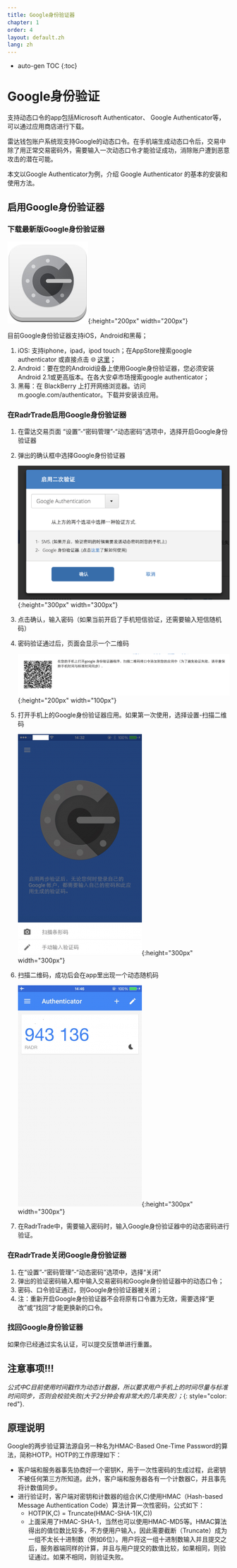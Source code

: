 ```yaml
---
title: Google身份验证器
chapter: 1
order: 4
layout: default.zh
lang: zh
---
```


* auto-gen TOC
{:toc}

# Google身份验证

支持动态口令的app包括Microsoft Authenticator、 Google Authenticator等，可以通过应用商店进行下载。

雷达钱包账户系统现支持Google的动态口令。在手机端生成动态口令后，交易中除了用正常交易密码外，需要输入一次动态口令才能验证成功，消除账户遭到恶意攻击的潜在可能。

本文以Google Authenticator为例，介绍 Google Authenticator 的基本的安装和使用方法。

## 启用Google身份验证器

### 下载最新版Google身份验证器

![googleauthenticate](/assets/images/google_authenticate/googleauthenticate.jpg){:height="200px" width="200px"}

目前Google身份验证器支持iOS，Android和黑莓；
  1. iOS: 支持iphone，ipad，ipod touch；在AppStore搜索google authenticator 或直接点击 🌐 [这里](https://itunes.apple.com/cn/app/google-authenticator/id388497605)；
  2. Android：要在您的Android设备上使用Google身份验证器，您必须安装Android 2.1或更高版本。在各大安卓市场搜索google authenticator；
  3. 黑莓：在 BlackBerry 上打开网络浏览器。访问 m.google.com/authenticator。下载并安装该应用。

### 在RadrTrade启用Google身份验证器

  1. 在雷达交易页面 “设置”-“密码管理”-“动态密码”选项中，选择开启Google身份验证器
  2. 弹出的确认框中选择Google身份验证器
      
      ![confirm](/assets/images/google_authenticate/confirm.png){:height="300px" width="300px"}
  3. 点击确认，输入密码（如果当前开启了手机短信验证，还需要输入短信随机码）
  4. 密码验证通过后，页面会显示一个二维码
      
      ![barcode](/assets/images/google_authenticate/barcode.png){:height="200px" width="100px"}
  5. 打开手机上的Google身份验证器应用。如果第一次使用，选择设置-扫描二维码
      
      ![img_3346](/assets/images/google_authenticate/img_3346.png){:height="300px" width="300px"}
  6. 扫描二维码，成功后会在app里出现一个动态随机码
      
      ![img_3348](/assets/images/google_authenticate/img_3348.png){:height="300px" width="300px"}
  7. 在RadrTrade中，需要输入密码时，输入Google身份验证器中的动态密码进行验证。

### 在RadrTrade关闭Google身份验证器
  1. 在“设置”-“密码管理”-“动态密码”选项中，选择“关闭”
  2. 弹出的验证密码输入框中输入交易密码和Google身份验证器中的动态口令；
  3. 密码、口令验证通过，则Google身份验证器被关闭；
  4. 注：重新开启Google身份验证器不会将原有口令置为无效，需要选择“更改”或“找回”才能更换新的口令。

### 找回Google身份验证器
  如果你已经通过实名认证，可以提交反馈单进行重置。

## 注意事项!!!

*公式中C目前使用时间戳作为动态计数器，所以要求用户手机上的时间尽量与标准时间同步，否则会校验失败(大于2分钟会有非常大的几率失败）；*{: style="color: red"}.

## 原理说明

Google的两步验证算法源自另一种名为HMAC-Based One-Time Password的算法，简称HOTP。HOTP的工作原理如下：
  * 客户端和服务器事先协商好一个密钥K，用于一次性密码的生成过程，此密钥不被任何第三方所知道。此外，客户端和服务器各有一个计数器C，并且事先将计数值同步。
  * 进行验证时，客户端对密钥和计数器的组合(K,C)使用HMAC（Hash-based Message Authentication Code）算法计算一次性密码，公式如下：
    * HOTP(K,C) = Truncate(HMAC-SHA-1(K,C))
    * 上面采用了HMAC-SHA-1，当然也可以使用HMAC-MD5等。HMAC算法得出的值位数比较多，不方便用户输入，因此需要截断（Truncate）成为一组不太长十进制数（例如6位）。用户将这一组十进制数输入并且提交之后，服务器端同样的计算，并且与用户提交的数值比较，如果相同，则验证通过。如果不相同，则验证失败。
